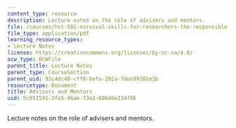 ```yaml
---
content_type: resource
description: Lecture notes on the role of advisers and mentors.
file: /courses/hst-502-survival-skills-for-researchers-the-responsible-conduct-of-research-spring-2003/5c6515913fe546ae73e260640e234f66_9mentorsadvisorsha.pdf
file_type: application/pdf
learning_resource_types:
- Lecture Notes
license: https://creativecommons.org/licenses/by-nc-sa/4.0/
ocw_type: OCWFile
parent_title: Lecture Notes
parent_type: CourseSection
parent_uid: 93c4dc40-cff0-befa-282a-7dee99282e3b
resourcetype: Document
title: Advisors and Mentors
uid: 5c651591-3fe5-46ae-73e2-60640e234f66
---
```

Lecture notes on the role of advisers and mentors.